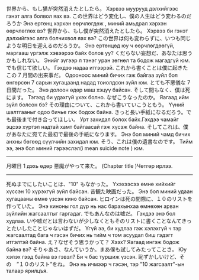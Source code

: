 世界から、もし猫が突然消えたとしたら。
Хэрвээ муурууд дэлхийгээс гэнэт алга болвол яах вэ.
この世界はどう変化し、僕の人生はどう変わるのだろうか
Энэ ертөнц хэрхэн өөрчлөгдөж , миний амьдрал хэрхэн өөрчлөглөх вэ?
世界から、もし僕が突然消えたとしたら。
Хэрвээ би гэнэт дэлхийгээс алга болчихвол яах вэ?
この世界は何も変わらずに、いつも同じような明日を迎えるのだろうか。
Энэ ертөнцөд юу ч өөрчлөгдөөгүй, маргааш үргэлж хэвээрээ байх болов уу?
くだらない妄想だ、あなたは思うかもしれない。
Энийг зүгээр л тэнэг уран зөгнөл та бодож магадгүй юм.
でも信じて欲しい。
Гэхдээ надаа итгээрэй.
これから書くことは僕に起きたこの 7 月間の出来事だ。
Одооноос миний бичих гэж байгаа зүйл бол өнгөрсөн 7 сарын хугацаанд надад тоиолдсон зүйл юм.
とても不悪儀な 7 日間だった。
Энэ долоон өдөр маш хэцүү байсан.
そして間もなく、僕は死にます。
Тэгээд би удахгүй үхэх болно.
なぜこうなったのか。
Яагаад ийм зүйл болсон бэ?
その理由について、これから書いていこうともう。
Үүний шалтгааныг одоо бичье гэж бодож байна.
きっと長い手紙になるだろう。でも最後まで付き合ってほしい。
Урт захидал болох байх.Гэхдээ чамайг эцсээ хүртэл надтай хамт байгаасай гэж хүсэж байна.
そしてこれは、僕があなたに宛てた最初で最後の手紙になります。
Энэ бол миний чамд бичих анхны бөгөөд сүүлчийн захидал юм.
そう、これは僕の遺書なのです。
Тийм ээ, энэ бол миний гэрээслэл(i mean suicide note ) юм.

---

月曜日
1 дэхь өдөр
悪魔がやって来た。
(Chapter title )Чөтгөр ирлээ.

---

死ぬまでにしたいことは、"10" もなかった。
Үхэхээсээ өмнө хийхийг хүссэн 10 хүрэхгүй зүйл байсан.
昔観た映画だった。
Энэ бол миний удаан хугацааны өмнө үзсэн кино байсан.
ヒロインは死の間際に、１０のリストを作っていた。
Энэ киноны гол дүр нь нас барахынхаа өмнөхөн арван зүйлийн жагсаалтыг гаргадаг.
でもあんなのは嘘だ。
Гэхдээ энэ бол худлаа.
いや嘘だとは言わないが少しなくともそのリストに書くことなんてきっとたいしたことじゃないはずだ。
Үгүй ээ, би худлаа гэж хэлэхгүй ч тэр жагсаалтад бага ч гэсэн бичих нь тийм ч том асуудал биш гэдэгт итгэлтэй байна.
え？なぜそう思うかって？
Хээх? Яагаад ингэж бодож байна вэ?
そりゃあさ、なんていうか。まあ僕も試してみたってことさ。
Юу хэлэх гээд байна вэ гэвэл? Би ч бас туршиж үзсэн.
恥ずかしいけど、その　”１０のリスト”をね。
Энэ нь ичмээр ч гэсэн, тэр "10 жагсаалт"-ын талаар ярилцъя.
